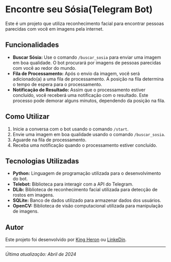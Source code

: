 # Encontre seu Sósia(Telegram Bot)

Este é um projeto que utiliza reconhecimento facial para encontrar pessoas parecidas com você em imagens pela internet. 

## Funcionalidades

- **Buscar Sósia:** Use o comando `/buscar_sosia` para enviar uma imagem em boa qualidade. O bot procurará por imagens de pessoas parecidas com você ao redor do mundo.
- **Fila de Processamento:** Após o envio da imagem, você será adicionado(a) a uma fila de processamento. A posição na fila determina o tempo de espera para o processamento.
- **Notificação de Resultado:** Assim que o processamento estiver concluído, você receberá uma notificação com o resultado. Este processo pode demorar alguns minutos, dependendo da posição na fila.

## Como Utilizar

1. Inicie a conversa com o bot usando o comando `/start`.
2. Envie uma imagem em boa qualidade usando o comando `/buscar_sosia`.
3. Aguarde na fila de processamento.
4. Receba uma notificação quando o processamento estiver concluído.

## Tecnologias Utilizadas

- **Python:** Linguagem de programação utilizada para o desenvolvimento do bot.
- **Telebot:** Biblioteca para interagir com a API do Telegram.
- **DLib:** Biblioteca de reconhecimento facial utilizada para detecção de rostos em imagens.
- **SQLite:** Banco de dados utilizado para armazenar dados dos usuários.
- **OpenCV:** Biblioteca de visão computacional utilizada para manipulação de imagens.

## Autor

Este projeto foi desenvolvido por [King Heron](https://www.instagram.com/heronicamente) ou [LinkeDin](https://www.linkedin.com/in/heron-santos-8a70a1296/).

---

*Última atualização: Abril de 2024*
